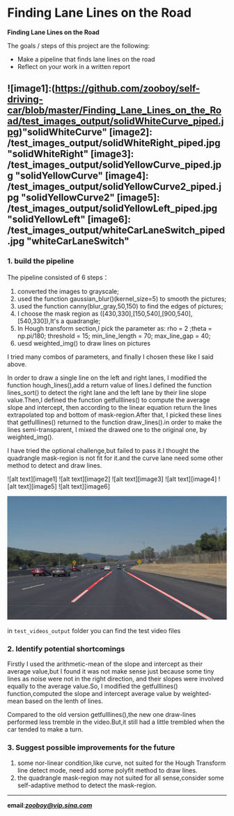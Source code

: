 # **Finding Lane Lines on the Road** 






**Finding Lane Lines on the Road**

The goals / steps of this project are the following:
* Make a pipeline that finds lane lines on the road
* Reflect on your work in a written report


[//]: # (Image References)

![image1]:(https://github.com/zooboy/self-driving-car/blob/master/Finding_Lane_Lines_on_the_Road/test_images_output/solidWhiteCurve_piped.jpg)"solidWhiteCurve"
[image2]: /test_images_output/solidWhiteRight_piped.jpg "solidWhiteRight"
[image3]: /test_images_output/solidYellowCurve_piped.jpg "solidYellowCurve"
[image4]: /test_images_output/solidYellowCurve2_piped.jpg "solidYellowCurve2"
[image5]: /test_images_output/solidYellowLeft_piped.jpg "solidYellowLeft"
[image6]: /test_images_output/whiteCarLaneSwitch_piped.jpg "whiteCarLaneSwitch"
---

### 1. build the pipeline


The pipeline consisted of 6 steps：

1. converted the images to grayscale;
2. used the function gaussian_blur()(kernel_size=5) to smooth the pictures;
3. used the function canny(blur_gray,50,150) to find the edges of pictures;
4. I choose the mask region as ([430,330],[150,540],[900,540],[540,330]),It's a quadrangle;
5. In Hough transform section,I pick the parameter as: rho = 2 ;theta = np.pi/180; threshold = 15;     min_line_length = 70; max_line_gap = 40;
6. uesd weighted_img() to draw lines on pictures

I tried many combos of parameters, and finally I chosen these like I said above.

In order to draw a single line on the left and right lanes, I modified the function hough_lines(),add a  return value of lines.I defined the function  lines_sort() to detect the right lane and the left lane by their line slope value.Then,I defined the function getfulllines() to compute the average slope and 
intercept, then according to the linear equation return the lines extrapolated top and bottom of mask-region.After that, I picked these lines that getfulllines() returned to the function draw_lines().in order to make the lines semi-transparent, I mixed the drawed one to the original one, by weighted_img().

I have tried the optional challenge,but failed to pass it.I thought the quadrangle  mask-region is not fit for it.and the curve lane need some other method to detect and draw lines.


![alt text][image1]
![alt text][image2]
![alt text][image3]
![alt text][image4]
![alt text][image5]
![alt text][image6]

![image](https://github.com/zooboy/self-driving-car/raw/master/Finding_Lane_Lines_on_the_Road/test_images_output/solidWhiteCurve_piped.jpg)

in ```test_videos_output``` folder you can find the test video files  

### 2. Identify potential shortcomings 


Firstly I used the arithmetic-mean of the slope and intercept as their average value,but I found it was not make sense just because some tiny lines as noise were not in the right direction, and their slopes were involved equally to the average value.So, I modified the getfulllines() function,computed the slope and intercept average value by weighted-mean based on the lenth of lines.

Compared to the old version getfulllines(),the new one draw-lines performed less tremble in the video.But,it still had a little trembled when the car tended to make a turn.





### 3. Suggest possible improvements for the future

1. some nor-linear condition,like curve, not suited for the Hough Transform line detect mode, need add some polyfit  method to draw lines.
2. the quadrangle mask-region may not suited for all sense,consider some self-adaptive method to detect the mask-region.


---------------------
**email**:***zooboy@vip.sina.com***
